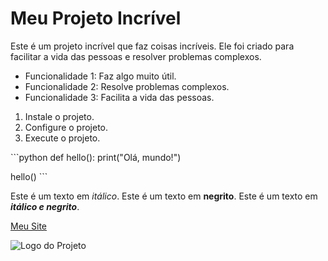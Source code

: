 # Meu Projeto Incrível


Este é um projeto incrível que faz coisas incríveis. Ele foi criado para facilitar a vida das pessoas e resolver problemas complexos.


* Funcionalidade 1: Faz algo muito útil.
* Funcionalidade 2: Resolve problemas complexos.
* Funcionalidade 3: Facilita a vida das pessoas.

1. Instale o projeto.
2. Configure o projeto.
3. Execute o projeto.

\`\`\`python
def hello():
print("Olá, mundo!")

hello()
\`\`\`

Este é um texto em *itálico*.
Este é um texto em **negrito**.
Este é um texto em ***itálico e negrito***.

[Meu Site](https://www.example.com)

![Logo do Projeto](https://www.example.com/logo.png)